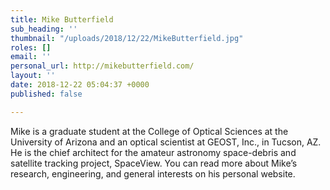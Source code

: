 ```yaml
---
title: Mike Butterfield
sub_heading: ''
thumbnail: "/uploads/2018/12/22/MikeButterfield.jpg"
roles: []
email: ''
personal_url: http://mikebutterfield.com/
layout: ''
date: 2018-12-22 05:04:37 +0000
published: false

---
```

Mike is a graduate student at the College of Optical Sciences at the University of Arizona and an optical scientist at GEOST, Inc., in Tucson, AZ. He is the chief architect for the amateur astronomy space-debris and satellite tracking project, SpaceView. You can read more about Mike’s research, engineering, and general interests on his personal website.